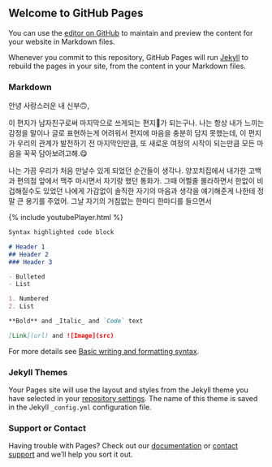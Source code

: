 ## Welcome to GitHub Pages

You can use the [editor on GitHub](https://github.com/luckymeetssalty/luckymeetssalty.github.io/edit/main/README.md) to maintain and preview the content for your website in Markdown files.

Whenever you commit to this repository, GitHub Pages will run [Jekyll](https://jekyllrb.com/) to rebuild the pages in your site, from the content in your Markdown files.

### Markdown

안녕 사랑스러운 내 신부🙃,

이 편지가 남자친구로써 마지막으로 쓰게되는 편지💌가 되는구나.
나는 항상 내가 느끼는 감정을 말이나 글로 표현하는게 어려워서 편지에 마음을 충분히 담지 못했는데, 이 편지가 우리의 관계가 발전하기 전 마지막인만큼, 또 새로운 여정의 시작이 되는만큼 모든 마음을 꾹꾹 담아보려고해.😋

나는 가끔 우리가 처음 만날수 있게 되었던 순간들이 생각나. 양꼬치집에서 내가한 고백과 편의점 앞에서 맥주 마시면서 자기랑 했던 통화가. 그때 어쩔줄 몰라하면서 한없이 비겁해질수도 있었던 나에게 가감없이 솔직한 자기의 마음과 생각을 얘기해준게 나한테 정말 큰 용기를 주었어. 그날 자기의 거침없는 한마디 한마디를 들으면서 


{% include youtubePlayer.html %}

```markdown
Syntax highlighted code block

# Header 1
## Header 2
### Header 3

- Bulleted
- List

1. Numbered
2. List

**Bold** and _Italic_ and `Code` text

[Link](url) and ![Image](src)
```

For more details see [Basic writing and formatting syntax](https://docs.github.com/en/github/writing-on-github/getting-started-with-writing-and-formatting-on-github/basic-writing-and-formatting-syntax).

### Jekyll Themes

Your Pages site will use the layout and styles from the Jekyll theme you have selected in your [repository settings](https://github.com/luckymeetssalty/luckymeetssalty.github.io/settings/pages). The name of this theme is saved in the Jekyll `_config.yml` configuration file.

### Support or Contact

Having trouble with Pages? Check out our [documentation](https://docs.github.com/categories/github-pages-basics/) or [contact support](https://support.github.com/contact) and we’ll help you sort it out.
